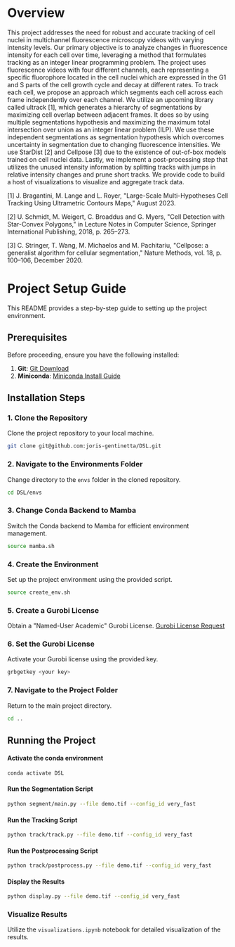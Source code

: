 # Overview

This project addresses the need for robust and accurate tracking of cell nuclei in multichannel fluorescence microscopy videos with varying intensity levels. Our primary objective is to analyze changes in fluorescence intensity for each cell over time, leveraging a method that formulates tracking as an integer linear programming problem. The project uses fluorescence videos with four different channels, each representing a specific fluorophore located in the cell nuclei which are expressed in the G1 and S parts of the cell growth cycle and decay at different rates.
To track each cell, we propose an approach which segments each cell across each frame independently over each channel. We utilize an upcoming library called ultrack [1], which generates a hierarchy of segmentations by maximizing cell overlap between adjacent frames. It does so by using multiple segmentations hypothesis and maximizing the maximum total intersection over union as an integer linear problem (ILP). We use these independent segmentations as segmentation hypothesis which overcomes uncertainty in segmentation due to changing fluorescence intensities. We use StarDist [2] and Cellpose [3] due to the existence of out-of-box models trained on cell nuclei data.
Lastly, we implement a post-processing step that utilizes the unused intensity information by splitting tracks with jumps in relative intensity changes and prune short tracks. We provide code to build a host of visualizations to visualize and aggregate track data.

[1] J. Bragantini, M. Lange and L. Royer, "Large-Scale Multi-Hypotheses Cell Tracking Using Ultrametric Contours Maps," August 2023.

[2] U. Schmidt, M. Weigert, C. Broaddus and G. Myers, "Cell Detection with Star-Convex Polygons," in Lecture Notes in Computer Science, Springer International Publishing, 2018, p. 265–273.

[3] C. Stringer, T. Wang, M. Michaelos and M. Pachitariu, "Cellpose: a generalist algorithm for cellular segmentation," Nature Methods, vol. 18, p. 100–106, December 2020.

# Project Setup Guide

This README provides a step-by-step guide to setting up the project environment.

## Prerequisites

Before proceeding, ensure you have the following installed:

1. **Git**: [Git Download](https://www.git-scm.com/download/win)
2. **Miniconda**: [Miniconda Install Guide](https://docs.conda.io/projects/miniconda/en/latest/miniconda-install.html)

## Installation Steps

### 1. Clone the Repository
Clone the project repository to your local machine.
```bash
git clone git@github.com:joris-gentinetta/DSL.git
```

### 2. Navigate to the Environments Folder
Change directory to the `envs` folder in the cloned repository.
```bash
cd DSL/envs
```

### 3. Change Conda Backend to Mamba
Switch the Conda backend to Mamba for efficient environment management.
```bash
source mamba.sh
```

### 4. Create the Environment
Set up the project environment using the provided script.
```bash
source create_env.sh
```

### 5. Create a Gurobi License
Obtain a "Named-User Academic" Gurobi License.
[Gurobi License Request](https://portal.gurobi.com/iam/licenses/request)

### 6. Set the Gurobi License
Activate your Gurobi license using the provided key.
```bash
grbgetkey <your key>
```

### 7. Navigate to the Project Folder
Return to the main project directory.
```bash
cd ..
```

## Running the Project

#### Activate the conda environment
```bash
conda activate DSL
```

#### Run the Segmentation Script
```bash
python segment/main.py --file demo.tif --config_id very_fast
```

#### Run the Tracking Script
```bash
python track/track.py --file demo.tif --config_id very_fast
```

#### Run the Postprocessing Script
```bash
python track/postprocess.py --file demo.tif --config_id very_fast
```

#### Display the Results
```bash
python display.py --file demo.tif --config_id very_fast
```

### Visualize Results
Utilize the `visualizations.ipynb` notebook for detailed visualization of the results.

